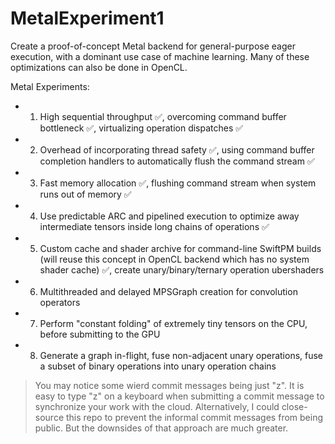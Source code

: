 # MetalExperiment1

Create a proof-of-concept Metal backend for general-purpose eager execution, with a dominant use case of machine learning. Many of these optimizations can also be done in OpenCL.

Metal Experiments:
- 1) High sequential throughput :white_check_mark:, overcoming command buffer bottleneck :white_check_mark:, virtualizing operation dispatches :white_check_mark:
- 2) Overhead of incorporating thread safety :white_check_mark:, using command buffer completion handlers to automatically flush the command stream :white_check_mark:
- 3) Fast memory allocation :white_check_mark:, flushing command stream when system runs out of memory :white_check_mark:
- 4) Use predictable ARC and pipelined execution to optimize away intermediate tensors inside long chains of operations :white_check_mark:
- 5) Custom cache and shader archive for command-line SwiftPM builds (will reuse this concept in OpenCL backend which has no system shader cache) :white_check_mark:, create unary/binary/ternary operation ubershaders
- 6) Multithreaded and delayed MPSGraph creation for convolution operators
- 7) Perform "constant folding" of extremely tiny tensors on the CPU, before submitting to the GPU
- 8) Generate a graph in-flight, fuse non-adjacent unary operations, fuse a subset of binary operations into unary operation chains

> You may notice some wierd commit messages being just "z". It is easy to type "z" on a keyboard when submitting a commit message to synchronize your work with the cloud. Alternatively, I could close-source this repo to prevent the informal commit messages from being public. But the downsides of that approach are much greater.
